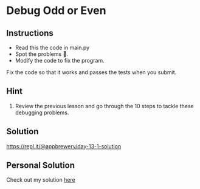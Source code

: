# Debug Odd or Even

## Instructions

- Read this the code in main.py
- Spot the problems 🐞.
- Modify the code to fix the program.

Fix the code so that it works and passes the tests when you submit.

## Hint

1. Review the previous lesson and go through the 10 steps to tackle these debugging problems.

## Solution

https://repl.it/@appbrewery/day-13-1-solution

## Personal Solution

Check out my solution [here](00_debug-odd-or-even.py)
